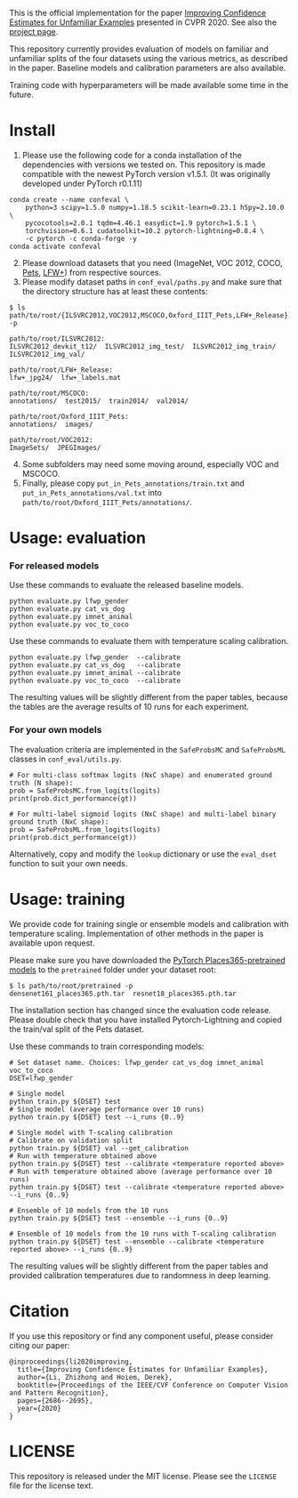 This is the official implementation for the paper [Improving Confidence Estimates for Unfamiliar Examples](https://arxiv.org/abs/1804.03166) presented in CVPR 2020. See also the [project page](https://zhizhongli.vision/projects/improving-confidence-estimates).

This repository currently provides evaluation of models on familiar and unfamiliar splits of the four datasets using the various metrics, as described in the paper. Baseline models and calibration parameters are also available.

Training code with hyperparameters will be made available some time in the future.

# Install
1. Please use the following code for a conda installation of the dependencies with versions we tested on. This repository is made compatible with the newest PyTorch version v1.5.1. (It was originally developed under PyTorch r0.1.11)
```
conda create --name confeval \
    python=3 scipy=1.5.0 numpy=1.18.5 scikit-learn=0.23.1 h5py=2.10.0 \
    pycocotools=2.0.1 tqdm=4.46.1 easydict=1.9 pytorch=1.5.1 \
    torchvision=0.6.1 cudatoolkit=10.2 pytorch-lightning=0.8.4 \
    -c pytorch -c conda-forge -y
conda activate confeval
```
2. Please download datasets that you need (ImageNet, VOC 2012, COCO, [Pets](https://www.robots.ox.ac.uk/~vgg/data/pets/), [LFW+](http://biometrics.cse.msu.edu/Publications/Databases/MSU_LFW+/)) from respective sources. 
3. Please modify dataset paths in `conf_eval/paths.py` and make sure that the directory structure has at least these contents:
```
$ ls path/to/root/{ILSVRC2012,VOC2012,MSCOCO,Oxford_IIIT_Pets,LFW+_Release} -p

path/to/root/ILSVRC2012:
ILSVRC2012_devkit_t12/  ILSVRC2012_img_test/  ILSVRC2012_img_train/  ILSVRC2012_img_val/

path/to/root/LFW+_Release:
lfw+_jpg24/  lfw+_labels.mat

path/to/root/MSCOCO:
annotations/  test2015/  train2014/  val2014/

path/to/root/Oxford_IIIT_Pets:
annotations/  images/

path/to/root/VOC2012:
ImageSets/  JPEGImages/
```
4. Some subfolders may need some moving around, especially VOC and MSCOCO.
5. Finally, please copy `put_in_Pets_annotations/train.txt` and `put_in_Pets_annotations/val.txt` into `path/to/root/Oxford_IIIT_Pets/annotations/`. 


# Usage: evaluation
### For released models
Use these commands to evaluate the released baseline models. 
```
python evaluate.py lfwp_gender
python evaluate.py cat_vs_dog
python evaluate.py imnet_animal
python evaluate.py voc_to_coco
```
Use these commands to evaluate them with temperature scaling calibration.
```
python evaluate.py lfwp_gender  --calibrate
python evaluate.py cat_vs_dog   --calibrate
python evaluate.py imnet_animal --calibrate
python evaluate.py voc_to_coco  --calibrate
```
The resulting values will be slightly different from the paper tables, because the tables are the average results of 10 runs for each experiment.

### For your own models
The evaluation criteria are implemented in the `SafeProbsMC` and `SafeProbsML` classes in `conf_eval/utils.py`.
```
# For multi-class softmax logits (NxC shape) and enumerated ground truth (N shape):
prob = SafeProbsMC.from_logits(logits)
print(prob.dict_performance(gt))

# For multi-label sigmoid logits (NxC shape) and multi-label binary ground truth (NxC shape):
prob = SafeProbsML.from_logits(logits)
print(prob.dict_performance(gt))
```

Alternatively, copy and modify the `lookup` dictionary or use the `eval_dset` function to suit your own needs. 

# Usage: training
We provide code for training single or ensemble models and calibration with temperature scaling. Implementation of other methods in the paper is available upon request.

Please make sure you have downloaded the [PyTorch Places365-pretrained models](https://github.com/CSAILVision/places365) to the `pretrained` folder under your dataset root:
```
$ ls path/to/root/pretrained -p
densenet161_places365.pth.tar  resnet18_places365.pth.tar
```
The installation section has changed since the evaluation code release. Please double check that you have installed Pytorch-Lightning and copied the train/val split of the Pets dataset.

Use these commands to train corresponding models:
```
# Set dataset name. Choices: lfwp_gender cat_vs_dog imnet_animal voc_to_coco
DSET=lfwp_gender

# Single model
python train.py ${DSET} test
# Single model (average performance over 10 runs)
python train.py ${DSET} test --i_runs {0..9}

# Single model with T-scaling calibration
# Calibrate on validation split
python train.py ${DSET} val --get_calibration
# Run with temperature obtained above
python train.py ${DSET} test --calibrate <temperature reported above>
# Run with temperature obtained above (average performance over 10 runs)
python train.py ${DSET} test --calibrate <temperature reported above> --i_runs {0..9}

# Ensemble of 10 models from the 10 runs
python train.py ${DSET} test --ensemble --i_runs {0..9}

# Ensemble of 10 models from the 10 runs with T-scaling calibration
python train.py ${DSET} test --ensemble --calibrate <temperature reported above> --i_runs {0..9}
```
The resulting values will be slightly different from the paper tables and provided calibration temperatures due to randomness in deep learning.

# Citation
If you use this repository or find any component useful, please consider citing our paper:

```
@inproceedings{li2020improving,
  title={Improving Confidence Estimates for Unfamiliar Examples},
  author={Li, Zhizhong and Hoiem, Derek},
  booktitle={Proceedings of the IEEE/CVF Conference on Computer Vision and Pattern Recognition},
  pages={2686--2695},
  year={2020}
}
```

# LICENSE
This repository is released under the MIT license. Please see the `LICENSE` file for the license text.
